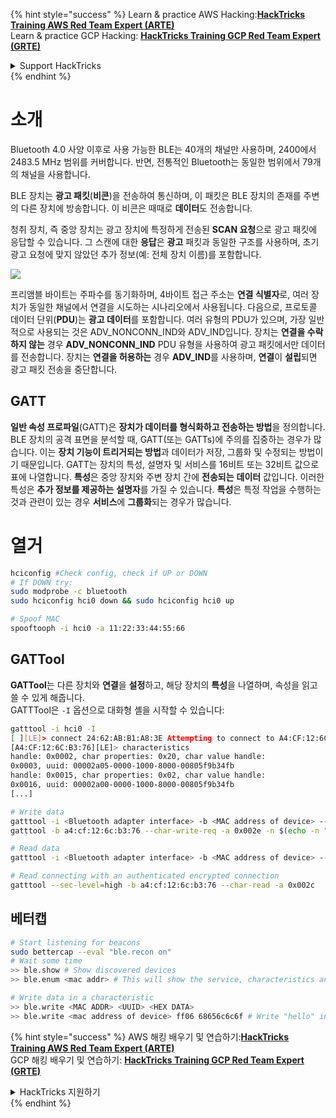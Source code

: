 {% hint style="success" %}
Learn & practice AWS Hacking:<img src="/.gitbook/assets/arte.png" alt="" data-size="line">[**HackTricks Training AWS Red Team Expert (ARTE)**](https://training.hacktricks.xyz/courses/arte)<img src="/.gitbook/assets/arte.png" alt="" data-size="line">\
Learn & practice GCP Hacking: <img src="/.gitbook/assets/grte.png" alt="" data-size="line">[**HackTricks Training GCP Red Team Expert (GRTE)**<img src="/.gitbook/assets/grte.png" alt="" data-size="line">](https://training.hacktricks.xyz/courses/grte)

<details>

<summary>Support HackTricks</summary>

* Check the [**subscription plans**](https://github.com/sponsors/carlospolop)!
* **Join the** 💬 [**Discord group**](https://discord.gg/hRep4RUj7f) or the [**telegram group**](https://t.me/peass) or **follow** us on **Twitter** 🐦 [**@hacktricks\_live**](https://twitter.com/hacktricks\_live)**.**
* **Share hacking tricks by submitting PRs to the** [**HackTricks**](https://github.com/carlospolop/hacktricks) and [**HackTricks Cloud**](https://github.com/carlospolop/hacktricks-cloud) github repos.

</details>
{% endhint %}


# 소개

Bluetooth 4.0 사양 이후로 사용 가능한 BLE는 40개의 채널만 사용하며, 2400에서 2483.5 MHz 범위를 커버합니다. 반면, 전통적인 Bluetooth는 동일한 범위에서 79개의 채널을 사용합니다.

BLE 장치는 **광고 패킷**(**비콘**)을 전송하여 통신하며, 이 패킷은 BLE 장치의 존재를 주변의 다른 장치에 방송합니다. 이 비콘은 때때로 **데이터**도 전송합니다.

청취 장치, 즉 중앙 장치는 광고 장치에 특정하게 전송된 **SCAN 요청**으로 광고 패킷에 응답할 수 있습니다. 그 스캔에 대한 **응답**은 **광고** 패킷과 동일한 구조를 사용하며, 초기 광고 요청에 맞지 않았던 추가 정보(예: 전체 장치 이름)를 포함합니다.

![](<../.gitbook/assets/image (201) (2) (1) (1).png>)

프리앰블 바이트는 주파수를 동기화하며, 4바이트 접근 주소는 **연결 식별자**로, 여러 장치가 동일한 채널에서 연결을 시도하는 시나리오에서 사용됩니다. 다음으로, 프로토콜 데이터 단위(**PDU**)는 **광고 데이터**를 포함합니다. 여러 유형의 PDU가 있으며, 가장 일반적으로 사용되는 것은 ADV\_NONCONN\_IND와 ADV\_IND입니다. 장치는 **연결을 수락하지 않는** 경우 **ADV\_NONCONN\_IND** PDU 유형을 사용하여 광고 패킷에서만 데이터를 전송합니다. 장치는 **연결을 허용하는** 경우 **ADV\_IND**를 사용하며, **연결**이 **설립**되면 광고 패킷 전송을 중단합니다.

## GATT

**일반 속성 프로파일**(GATT)은 **장치가 데이터를 형식화하고 전송하는 방법**을 정의합니다. BLE 장치의 공격 표면을 분석할 때, GATT(또는 GATTs)에 주의를 집중하는 경우가 많습니다. 이는 **장치 기능이 트리거되는 방법**과 데이터가 저장, 그룹화 및 수정되는 방법이기 때문입니다. GATT는 장치의 특성, 설명자 및 서비스를 16비트 또는 32비트 값으로 표에 나열합니다. **특성**은 중앙 장치와 주변 장치 간에 **전송되는** **데이터** 값입니다. 이러한 특성은 **추가 정보를 제공하는** **설명자**를 가질 수 있습니다. **특성**은 특정 작업을 수행하는 것과 관련이 있는 경우 **서비스**에 **그룹화**되는 경우가 많습니다.

# 열거
```bash
hciconfig #Check config, check if UP or DOWN
# If DOWN try:
sudo modprobe -c bluetooth
sudo hciconfig hci0 down && sudo hciconfig hci0 up

# Spoof MAC
spooftooph -i hci0 -a 11:22:33:44:55:66
```
## GATTool

**GATTool**는 다른 장치와 **연결**을 **설정**하고, 해당 장치의 **특성**을 나열하며, 속성을 읽고 쓸 수 있게 해줍니다.\
GATTTool은 `-I` 옵션으로 대화형 셸을 시작할 수 있습니다:
```bash
gatttool -i hci0 -I
[ ][LE]> connect 24:62:AB:B1:A8:3E Attempting to connect to A4:CF:12:6C:B3:76 Connection successful
[A4:CF:12:6C:B3:76][LE]> characteristics
handle: 0x0002, char properties: 0x20, char value handle:
0x0003, uuid: 00002a05-0000-1000-8000-00805f9b34fb
handle: 0x0015, char properties: 0x02, char value handle:
0x0016, uuid: 00002a00-0000-1000-8000-00805f9b34fb
[...]

# Write data
gatttool -i <Bluetooth adapter interface> -b <MAC address of device> --char-write-req <characteristic handle> -n <value>
gatttool -b a4:cf:12:6c:b3:76 --char-write-req -a 0x002e -n $(echo -n "04dc54d9053b4307680a"|xxd -ps)

# Read data
gatttool -i <Bluetooth adapter interface> -b <MAC address of device> --char-read -a 0x16

# Read connecting with an authenticated encrypted connection
gatttool --sec-level=high -b a4:cf:12:6c:b3:76 --char-read -a 0x002c
```
## 베터캡
```bash
# Start listening for beacons
sudo bettercap --eval "ble.recon on"
# Wait some time
>> ble.show # Show discovered devices
>> ble.enum <mac addr> # This will show the service, characteristics and properties supported

# Write data in a characteristic
>> ble.write <MAC ADDR> <UUID> <HEX DATA>
>> ble.write <mac address of device> ff06 68656c6c6f # Write "hello" in ff06
```
{% hint style="success" %}
AWS 해킹 배우기 및 연습하기:<img src="/.gitbook/assets/arte.png" alt="" data-size="line">[**HackTricks Training AWS Red Team Expert (ARTE)**](https://training.hacktricks.xyz/courses/arte)<img src="/.gitbook/assets/arte.png" alt="" data-size="line">\
GCP 해킹 배우기 및 연습하기: <img src="/.gitbook/assets/grte.png" alt="" data-size="line">[**HackTricks Training GCP Red Team Expert (GRTE)**<img src="/.gitbook/assets/grte.png" alt="" data-size="line">](https://training.hacktricks.xyz/courses/grte)

<details>

<summary>HackTricks 지원하기</summary>

* [**구독 계획**](https://github.com/sponsors/carlospolop) 확인하기!
* **💬 [**Discord 그룹**](https://discord.gg/hRep4RUj7f) 또는 [**텔레그램 그룹**](https://t.me/peass)에 참여하거나 **Twitter** 🐦 [**@hacktricks\_live**](https://twitter.com/hacktricks\_live)**를 팔로우하세요.**
* **[**HackTricks**](https://github.com/carlospolop/hacktricks) 및 [**HackTricks Cloud**](https://github.com/carlospolop/hacktricks-cloud) 깃허브 리포지토리에 PR을 제출하여 해킹 트릭을 공유하세요.**

</details>
{% endhint %}

